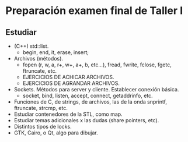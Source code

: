 # Preparación examen final de Taller I

## Estudiar

* (C++) std::list.
    * begin, end, it, erase, insert;
* Archivos (métodos).
    * fopen (r, w, a, r+, w+, a+, b, etc...), fread, fwrite, fclose, fgetc, ftruncate, etc.
    * EJERCICIOS DE ACHICAR ARCHIVOS.
    * EJERCICIOS DE AGRANDAR ARCHIVOS.
* Sockets. Métodos para server y cliente. Establecer conexión básica.
    * socket, bind, listen, accept, connect, getaddrinfo, etc.
* Funciones de C, de strings, de archivos, las de la onda snprintf, ftruncate, strcmp, etc.
* Estudiar contenedores de la STL, como map.
* Estudiar temas adicionales x las dudas (share pointers, etc).
* Distintos tipos de locks.
* GTK, Cairo, o Qt, algo para dibujar.
